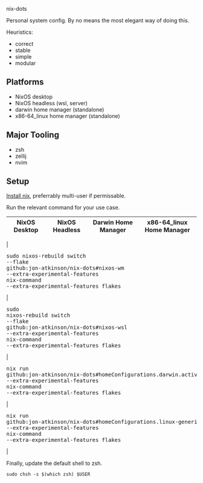 nix-dots

Personal system config. By no means the most elegant way of doing this.

Heuristics:

- correct
- stable
- simple
- modular

## Platforms

- NixOS desktop
- NixOS headless (wsl, server)
- darwin home manager (standalone)
- x86-64_linux home manager (standalone)

## Major Tooling

- zsh
- zellij
- nvim

## Setup

[Install nix](https://nixos.org/download/), preferrably multi-user if permissable.

Run the relevant command for your use case.

| NixOS Desktop | NixOS Headless | Darwin Home Manager | x86-64_linux Home Manager |
| ------------- | -------------- | ------------------- | ------------------------- |

| <pre>sudo nixos-rebuild switch<br>--flake github:jon-atkinson/nix-dots#nixos-wm<br>--extra-experimental-features nix-command<br>--extra-experimental-features flakes</pre>|<pre>sudo nixos-rebuild switch<br>--flake github:jon-atkinson/nix-dots#nixos-wsl<br>--extra-experimental-features nix-command<br>--extra-experimental-features flakes</pre> | <pre>nix run github:jon-atkinson/nix-dots#homeConfigurations.darwin.activationPackage<br>--extra-experimental-features nix-command<br>--extra-experimental-features flakes</pre> | <pre>nix run github:jon-atkinson/nix-dots#homeConfigurations.linux-generic-headless.activationPackage<br>--extra-experimental-features nix-command<br>--extra-experimental-features flakes</pre> |

Finally, update the default shell to zsh.

```
sudo chsh -s $(which zsh) $USER
```
